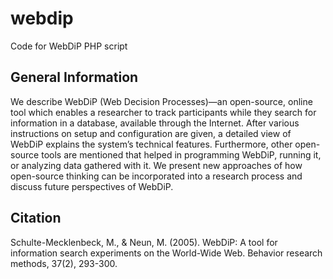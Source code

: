 # webdip
Code for WebDiP PHP script

General Information
-------------------

We describe WebDiP (Web Decision Processes)&#x2014;an open-source, online tool which enables a researcher to track participants while they search for information in a database, available through the Internet. After various instructions on setup and configuration are given, a detailed view of WebDiP explains the system’s technical features. Furthermore, other open-source tools are mentioned that helped in programming WebDiP, running it, or analyzing data gathered with it. We present new approaches of how open-source thinking can be incorporated into a research process and discuss future perspectives of WebDiP.

Citation
--------
Schulte-Mecklenbeck, M., & Neun, M. (2005). WebDiP: A tool for information search experiments on the World-Wide Web. Behavior research methods, 37(2), 293-300.
